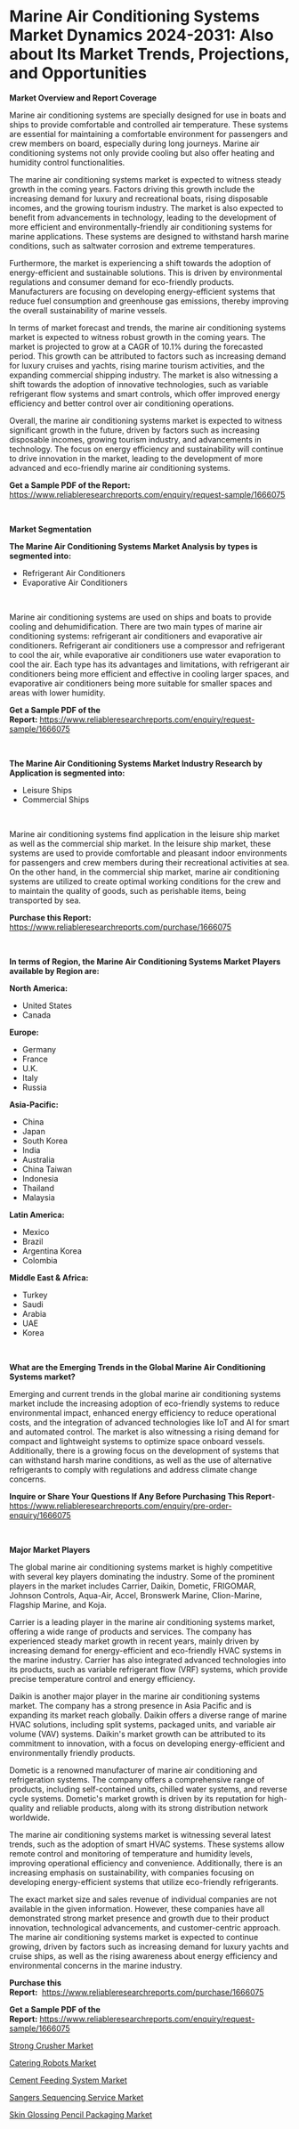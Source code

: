 <p><h1>Marine Air Conditioning Systems Market Dynamics 2024-2031: Also about Its Market Trends, Projections, and Opportunities</h1></p><p><strong>Market Overview and Report Coverage</strong></p>
<p><p>Marine air conditioning systems are specially designed for use in boats and ships to provide comfortable and controlled air temperature. These systems are essential for maintaining a comfortable environment for passengers and crew members on board, especially during long journeys. Marine air conditioning systems not only provide cooling but also offer heating and humidity control functionalities.</p><p>The marine air conditioning systems market is expected to witness steady growth in the coming years. Factors driving this growth include the increasing demand for luxury and recreational boats, rising disposable incomes, and the growing tourism industry. The market is also expected to benefit from advancements in technology, leading to the development of more efficient and environmentally-friendly air conditioning systems for marine applications. These systems are designed to withstand harsh marine conditions, such as saltwater corrosion and extreme temperatures.</p><p>Furthermore, the market is experiencing a shift towards the adoption of energy-efficient and sustainable solutions. This is driven by environmental regulations and consumer demand for eco-friendly products. Manufacturers are focusing on developing energy-efficient systems that reduce fuel consumption and greenhouse gas emissions, thereby improving the overall sustainability of marine vessels.</p><p>In terms of market forecast and trends, the marine air conditioning systems market is expected to witness robust growth in the coming years. The market is projected to grow at a CAGR of 10.1% during the forecasted period. This growth can be attributed to factors such as increasing demand for luxury cruises and yachts, rising marine tourism activities, and the expanding commercial shipping industry. The market is also witnessing a shift towards the adoption of innovative technologies, such as variable refrigerant flow systems and smart controls, which offer improved energy efficiency and better control over air conditioning operations.</p><p>Overall, the marine air conditioning systems market is expected to witness significant growth in the future, driven by factors such as increasing disposable incomes, growing tourism industry, and advancements in technology. The focus on energy efficiency and sustainability will continue to drive innovation in the market, leading to the development of more advanced and eco-friendly marine air conditioning systems.</p></p>
<p><strong>Get a Sample PDF of the Report:</strong> <a href="https://www.reliableresearchreports.com/enquiry/request-sample/1666075">https://www.reliableresearchreports.com/enquiry/request-sample/1666075</a></p>
<p>&nbsp;</p>
<p><strong>Market Segmentation</strong></p>
<p><strong>The Marine Air Conditioning Systems Market Analysis by types is segmented into:</strong></p>
<p><ul><li>Refrigerant Air Conditioners</li><li>Evaporative Air Conditioners</li></ul></p>
<p>&nbsp;</p>
<p><p>Marine air conditioning systems are used on ships and boats to provide cooling and dehumidification. There are two main types of marine air conditioning systems: refrigerant air conditioners and evaporative air conditioners. Refrigerant air conditioners use a compressor and refrigerant to cool the air, while evaporative air conditioners use water evaporation to cool the air. Each type has its advantages and limitations, with refrigerant air conditioners being more efficient and effective in cooling larger spaces, and evaporative air conditioners being more suitable for smaller spaces and areas with lower humidity.</p></p>
<p><strong>Get a Sample PDF of the Report:</strong>&nbsp;<a href="https://www.reliableresearchreports.com/enquiry/request-sample/1666075">https://www.reliableresearchreports.com/enquiry/request-sample/1666075</a></p>
<p>&nbsp;</p>
<p><strong>The Marine Air Conditioning Systems Market Industry Research by Application is segmented into:</strong></p>
<p><ul><li>Leisure Ships</li><li>Commercial Ships</li></ul></p>
<p>&nbsp;</p>
<p><p>Marine air conditioning systems find application in the leisure ship market as well as the commercial ship market. In the leisure ship market, these systems are used to provide comfortable and pleasant indoor environments for passengers and crew members during their recreational activities at sea. On the other hand, in the commercial ship market, marine air conditioning systems are utilized to create optimal working conditions for the crew and to maintain the quality of goods, such as perishable items, being transported by sea.</p></p>
<p><strong>Purchase this Report:</strong>&nbsp; <a href="https://www.reliableresearchreports.com/purchase/1666075">https://www.reliableresearchreports.com/purchase/1666075</a></p>
<p>&nbsp;</p>
<p><strong>In terms of Region, the Marine Air Conditioning Systems Market Players available by Region are:</strong></p>
<p>
    <p> <strong> North America: </strong>
        <ul>
            <li>United States</li>
            <li>Canada</li>
        </ul>
        </p> 
    <p> <strong> Europe: </strong>
        <ul>
            <li>Germany</li>
            <li>France</li>
            <li>U.K.</li>
            <li>Italy</li>
            <li>Russia</li>
        </ul>
        </p> 
    <p> <strong> Asia-Pacific: </strong>
        <ul>
            <li>China</li>
            <li>Japan</li>
            <li>South Korea</li>
            <li>India</li>
            <li>Australia</li>
            <li>China Taiwan</li>
            <li>Indonesia</li>
            <li>Thailand</li>
            <li>Malaysia</li>
        </ul>
        </p> 
    <p> <strong> Latin America: </strong>
        <ul>
            <li>Mexico</li>
            <li>Brazil</li>
            <li>Argentina Korea</li>
            <li>Colombia</li>
        </ul>
        </p> 
    <p> <strong> Middle East & Africa: </strong>
        <ul>
            <li>Turkey</li>
            <li>Saudi</li>
            <li>Arabia</li>
            <li>UAE</li>
            <li>Korea</li>
        </ul>
    </p>
    </p>
<p>&nbsp;</p>
<p><strong>What are the Emerging Trends in the Global Marine Air Conditioning Systems market?</strong></p>
<p><p>Emerging and current trends in the global marine air conditioning systems market include the increasing adoption of eco-friendly systems to reduce environmental impact, enhanced energy efficiency to reduce operational costs, and the integration of advanced technologies like IoT and AI for smart and automated control. The market is also witnessing a rising demand for compact and lightweight systems to optimize space onboard vessels. Additionally, there is a growing focus on the development of systems that can withstand harsh marine conditions, as well as the use of alternative refrigerants to comply with regulations and address climate change concerns.</p></p>
<p><strong>Inquire or Share Your Questions If Any Before Purchasing This Report</strong>- <a href="https://www.reliableresearchreports.com/enquiry/pre-order-enquiry/1666075">https://www.reliableresearchreports.com/enquiry/pre-order-enquiry/1666075</a></p>
<p>&nbsp;</p>
<p><strong>Major Market Players</strong></p>
<p><p>The global marine air conditioning systems market is highly competitive with several key players dominating the industry. Some of the prominent players in the market includes Carrier, Daikin, Dometic, FRIGOMAR, Johnson Controls, Aqua-Air, Accel, Bronswerk Marine, Clion-Marine, Flagship Marine, and Koja.</p><p>Carrier is a leading player in the marine air conditioning systems market, offering a wide range of products and services. The company has experienced steady market growth in recent years, mainly driven by increasing demand for energy-efficient and eco-friendly HVAC systems in the marine industry. Carrier has also integrated advanced technologies into its products, such as variable refrigerant flow (VRF) systems, which provide precise temperature control and energy efficiency.</p><p>Daikin is another major player in the marine air conditioning systems market. The company has a strong presence in Asia Pacific and is expanding its market reach globally. Daikin offers a diverse range of marine HVAC solutions, including split systems, packaged units, and variable air volume (VAV) systems. Daikin's market growth can be attributed to its commitment to innovation, with a focus on developing energy-efficient and environmentally friendly products.</p><p>Dometic is a renowned manufacturer of marine air conditioning and refrigeration systems. The company offers a comprehensive range of products, including self-contained units, chilled water systems, and reverse cycle systems. Dometic's market growth is driven by its reputation for high-quality and reliable products, along with its strong distribution network worldwide.</p><p>The marine air conditioning systems market is witnessing several latest trends, such as the adoption of smart HVAC systems. These systems allow remote control and monitoring of temperature and humidity levels, improving operational efficiency and convenience. Additionally, there is an increasing emphasis on sustainability, with companies focusing on developing energy-efficient systems that utilize eco-friendly refrigerants.</p><p>The exact market size and sales revenue of individual companies are not available in the given information. However, these companies have all demonstrated strong market presence and growth due to their product innovation, technological advancements, and customer-centric approach. The marine air conditioning systems market is expected to continue growing, driven by factors such as increasing demand for luxury yachts and cruise ships, as well as the rising awareness about energy efficiency and environmental concerns in the marine industry.</p></p>
<p><strong>Purchase this Report:</strong>&nbsp;&nbsp;<a href="https://www.reliableresearchreports.com/purchase/1666075">https://www.reliableresearchreports.com/purchase/1666075</a></p>
<p></p>
<p><strong>Get a Sample PDF of the Report:</strong>&nbsp;<a href="https://www.reliableresearchreports.com/enquiry/request-sample/1666075">https://www.reliableresearchreports.com/enquiry/request-sample/1666075</a></p>
<p><p><a href="https://github.com/AKSHATREPORTPRIME/Market-Research-Report-List-2/blob/main/strong-crusher-market.md">Strong Crusher Market</a></p><p><a href="https://medium.com/@soledadroob625/catering-robots-market-share-evolution-and-market-growth-trends-2023-2030-60008a6067a0">Catering Robots Market</a></p><p><a href="https://github.com/Chiragrp26/Market-Research-Report-List-2/blob/main/cement-feeding-system-market.md">Cement Feeding System Market</a></p><p><a href="https://issuu.com/reportprime-2/docs/sangers-sequencing-service-market-size-2030.pptx">Sangers Sequencing Service Market</a></p><p><a href="https://issuu.com/reportprime-2/docs/skin-glossing-pencil-packaging-market-size-2030.pp">Skin Glossing Pencil Packaging Market</a></p></p>
